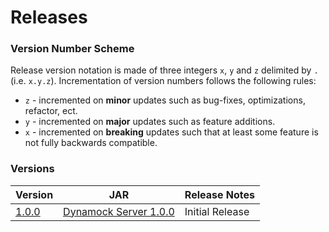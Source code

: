# Releases

### Version Number Scheme
Release version notation is made of three integers `x`, `y` and `z` delimited by `.` (i.e. `x.y.z`). Incrementation of version numbers follows the following rules:
- `z` - incremented on **minor** updates such as bug-fixes, optimizations, refactor, ect.
- `y` - incremented on **major** updates such as feature additions.
- `x` - incremented on **breaking** updates such that at least some feature is not fully backwards compatible.

### Versions

|Version|JAR|Release Notes|
|---|---|---|
|[1.0.0](../README.md)|[Dynamock Server 1.0.0](DynamockServer-1.0.0.jar)|Initial Release|
